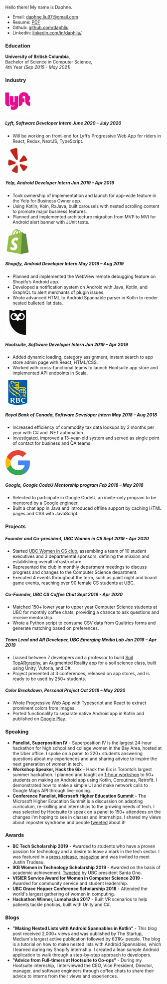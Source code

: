 Hello there! My name is Daphne.

- Email: [daphne.liu97@gmail.com](mailto:daphne.liu97@gmail.com)
- Resume: [PDF](resume.pdf)
- Github: [github.com/daphliu](https://github.com/daphliu)
- Linkedin: [linkedin.com/in/daphliu/](https://www.linkedin.com/in/daphliu/)

### Education

**University of British Columbia**, \
Bachelor of Science in Computer Science, \
4th Year _(Sep 2015 - May 2021)_

### Industry

<div class="industry-item">
  <img class="industry-logo" src="assets/logos/lyft.svg" alt="" width="80" height="80">
  <div class="industry-info">
    <h5>Lyft, Software Developer Intern <em>June 2020 – July 2020</em></h5>
    <ul>
      <li>Will be working on front-end for Lyft’s Progressive Web App for riders in React, Redux, NextJS, TypeScript.</li>
    </ul>
  </div>
</div>

<div class="industry-item">
  <img class="industry-logo" src="assets/logos/yelp.svg" alt="" width="80" height="80">
  <div class="industry-info">
    <h5>Yelp, Android Developer Intern <em>Jan 2019 – Apr 2019</em></h5>
    <ul>
      <li>Took ownership of implementation and launch for app-wide feature in the Yelp for Business Owner app.</li>
      <li>Using Kotlin, Koin, RxJava, built carousels with nested scrolling content to promote major business features.</li>
      <li>Planned and implemented architecture migration from MVP to MVI for Android alert banner with JUnit tests.</li>
    </ul>
  </div>
</div>

<div class="industry-item">
  <img class="industry-logo" src="assets/logos/shopify.svg" alt="" width="80" height="80">
  <div class="industry-info">
    <h5>Shopify, Android Developer Intern <em>May 2019 – Aug 2019</em></h5>
    <ul>
      <li>Planned and implemented the WebView remote debugging feature on Shopify’s Android app.</li>
      <li>Developed a notification system on Android with Java, Kotlin, and GraphQL to alert merchants of plugin issues.</li>
      <li>Wrote advanced HTML to Android Spannable parser in Kotlin to render nested bulleted list data.</li>
    </ul>
  </div>
</div>

<div class="industry-item">
  <img class="industry-logo" src="assets/logos/hootsuite.svg" alt="" width="80" height="80">
  <div class="industry-info">
    <h5>Hootsuite, Software Developer Intern <em>Jan 2019 – Apr 2019</em></h5>
    <ul>
      <li>Added dynamic loading, category assignment, instant search to app store admin page with React, HTML/CSS.</li>
      <li>Worked with cross-functional teams to launch Hootsuite app store and implemented API endpoints in Scala.</li>
    </ul>
  </div>
</div>

<div class="industry-item">
  <img class="industry-logo" src="assets/logos/rbc.svg" alt="" width="80" height="80">
  <div class="industry-info">
    <h5>Royal Bank of Canada, Software Developer Intern <em>May 2018 – Aug 2018</em></h5>
    <ul>
      <li>Increased efficiency of commodity tax data lookups by 2 months per year with C# and .NET automation.</li>
      <li>Investigated, improved a 13-year-old system and served as single point of contact for business and QA teams.</li>
    </ul>
  </div>
</div>

<div class="industry-item">
  <img class="industry-logo" src="assets/logos/google.svg" alt="" width="80" height="80">
  <div class="industry-info">
    <h5>Google, Google CodeU Mentorship program <em>Feb 2018 – May 2018</em></h5>
    <ul>
      <li>Selected to participate in Google CodeU, an invite-only program to be mentored by a Google engineer.</li>
      <li>Built a chat app in Java and introduced offline support by caching HTML pages and CSS with JavaScript.</li>
    </ul>
  </div>
</div>

### Projects

##### Founder and Co-president, UBC Women in CS _Sept 2019 - Apr 2020_

- Started [UBC Women in CS club](http://ubcwics.com/), assembling a team of 10 student executives and 3 departmental sponsors, defining the mission and establishing overall infrastructure.
- Represented the club in monthly department meetings to discuss progress and changes to the Computer Science department.
- Executed 4 events throughout the term, such as paint night and board game events, reaching over 90 female CS students at UBC.

##### Co-Founder, UBC CS Coffee Chat _Sept 2019 - Apr 2020_

- Matched 150+ lower year to upper year Computer Science students at UBC for monthly coffee chats, providing a chance to ask questions and receive mentorship.
- Wrote a Python script to consume CSV data from Qualtrics forms and generate matching based on preferences.

##### Team Lead and AR Developer, UBC Emerging Media Lab _Jan 2018 – Apr 2019_

- Liaised between 7 developers and a professor to build [Soil TopARgraphy](https://eml.ubc.ca/projects/soil-topargraphy/), an Augmented Reality app for a soil science class, built using Unity, Vuforia, and C#.
- Project presented at 3 conferences, released on app stores, and is ready to be used by 250+ students.

##### Color Breakdown, Personal Project _Oct 2018 – May 2020_

- Wrote Progressive Web App with Typescript and React to extract prominent colors from images.
- Ported functionality to separate native Android app in Kotlin and published on [Google Play](https://play.google.com/store/apps/details?id=com.tigerxdaphne.colorbreakdown&hl=en_CA).

### Speaking

- **Panelist, Superposition IV** - Superposition IV is the largest 24-hour hackathon for high school and college women in the Bay Area, hosted at the Uber office. I spoke on a panel to 220+ students answering questions about my experiences and and sharing advice to inspire the next generation of women in tech.
- **Workshop Speaker, Hack the 6ix** - Hack the 6ix is Toronto’s largest summer hackathon. I planned and taught an [1-hour workshop](https://docs.google.com/presentation/d/13ctfuE2er8tIpMJBbsziaO-C1yIYmb5Gcf_QJ8IdyBA/edit?usp=sharing) to 50+ students on making an Android app using Kotlin, Coroutines, Retrofit. I demonstrated how to make a simple UI and make network calls to Google Maps API through live-coding.
- **Conference Panelist, Microsoft Higher Education Summit** - The Microsoft Higher Education Summit is a discussion on adapting curriculum, re-skilling and internships to the growing needs of tech. I was selected by Hootsuite to speak on a panel to 150+ attendees on the changes I'm hoping to see in classes and internships. I shared my views about imposter syndrome and people [tweeted](https://twitter.com/Kristin__Wilkes/status/1105197977830809600) about it!

### Awards
- **BC Tech Scholarship 2019** - Awarded to students who have a proven passion for technology and a desire to leave a mark in the tech sector. I was featured in a [press release](https://www.newswire.ca/news-releases/technology-impact-awards-celebrate-new-levels-of-growth-competitiveness-808333802.html), [magazine](https://biv.com/magazine/bc-tech-2019) and was invited to meet Justin Trudeau.
- **IKB Women in Technology Scholarship 2019** - Awarded on the basis of academic achievement. [Tweeted](https://twitter.com/ubcprez/status/1202006272868069378) by UBC president Santa Ono.
- **VISIER Service Award for Women in Computer Science 2019** - Awarded for community service and student leadership.
- **UBC Grace Hopper Conference Scholarship 2018** - Attended the world's largest gathering of women in computing.
- **Hackathon Winner, Lumohacks 2017** - Built VR scenarios to help patients tackle phobias, built with Unity and C#.

### Blogs
- **"Making Nested Lists with Android Spannables in Kotlin"** - This blog post received 2,000+ views and was published by The Startup, Medium's largest active publication followed by 631K+ people. The blog is a tutorial on how to make nested lists with Android Spannables, which I learned during my Shopify internship. I created a lean sample Android application to walk through a step-by-step approach to developers.
- **"Advice from Full-timers at Hootsuite to Co-ops"** - During my Hootsuite internship, I interviewed the CEO, Vice President, Director, manager, and software engineers through coffee chats to share their advice to interns from their views and experiences.

